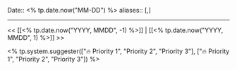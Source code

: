 Date:: <% tp.date.now("MM-DD") %>
aliases:: [,]

---
<< [[<% tp.date.now("YYYY, MMDD", -1) %>]] | [[<% tp.date.now("YYYY, MMDD", 1) %>]] >>


<% tp.system.suggester(["🔥 Priority 1", "Priority 2", "Priority 3"], ["🔥 Priority 1", "Priority 2", "Priority 3"]) %>
